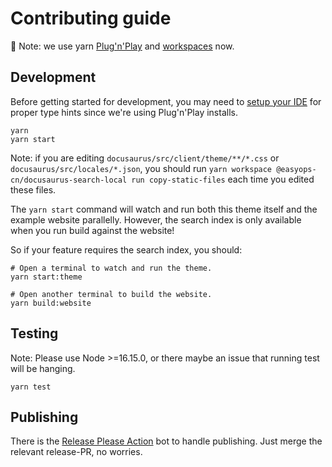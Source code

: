 # Contributing guide

🚨 Note: we use yarn [Plug'n'Play](https://yarnpkg.com/features/pnp) and [workspaces](https://yarnpkg.com/features/workspaces) now.

## Development

Before getting started for development, you may need to [setup your IDE](https://yarnpkg.com/getting-started/editor-sdks) for proper type hints since we're using Plug'n'Play installs.

```shell
yarn
yarn start
```

Note: if you are editing `docusaurus/src/client/theme/**/*.css` or `docusaurus/src/locales/*.json`, you should run `yarn workspace @easyops-cn/docusaurus-search-local run copy-static-files` each time you edited these files.

The `yarn start` command will watch and run both this theme itself and the example website parallelly. However, the search index is only available when you run build against the website!

So if your feature requires the search index, you should:

```shell
# Open a terminal to watch and run the theme.
yarn start:theme
```

```shell
# Open another terminal to build the website.
yarn build:website
```

## Testing

Note: Please use Node >=16.15.0, or there maybe an issue that running test will be hanging.

```shell
yarn test
```

## Publishing

There is the [Release Please Action](https://github.com/google-github-actions/release-please-action) bot to handle publishing. Just merge the relevant release-PR, no worries.
